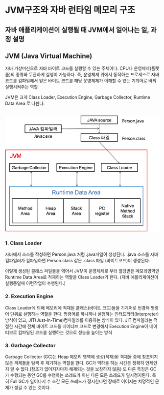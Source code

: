 # JVM구조와 자바 런타임 메모리 구조
## 자바 애플리케이션이 실행될 때 JVM에서 일어나는 일, 과정 설명


## JVM (Java Virtual Machine)

자바 가상머신으로 자바 바이트 코드를 실행할 수 있는 주체이다.
CPU나 운영체제(플랫폼)의 종류와 무관하게 실행이 가능하다.
즉, 운영체제 위에서 동작하는 프로세스로 자바 코드를 컴파일해서 얻은 바이트 코드를 해당 운영체제가 이해할 수 있는 기계어로 바꿔 실행시켜주는 역할

JVM은 크게 Class Loader, Execution Engine, Garbage Collector, Runtime Data Area 로 나뉜다. 

## ![사진](https://github.com/leedongjoon121/Reference/blob/img/img/JVM.png?raw=true)

### 1. Class Loader

자바에서 소스를 작성하면 Person.java 처럼 .java파일이 생성된다.
.java 소스를 자바컴파일러가 컴파일하면 Person.class 같은 .class 파일 (바이트코드)이 생성된다.

이렇게 생성된 클래스 파일들을 엮어서 JVM이 운영체제로 부터 할당받은 메모리영역인 Runtime Data Area로 적재하는 역할을 Class Loader가 한다. (자바 애플리케이션이 실행중일때 이런작업이 수행된다.)

### 2. Execution Engine

Class Loader에 의해 메모리에 적재된 클래스(바이트 코드)들을 기계어로 번경해 명령어 단위로 실행하는 역할을 한다.
명령어를 하나하나 실행하는 인터프리터(Interpreter)방식이 있고, JIT(Just-In-Time)컴파일러를 이용하는 방식이 있다.
JIT 컴파일러는 적절한 시간에 전체 바이트 코드를 네이티브 코드로 변경해서 Execution Engine이 네이티브로 컴파일된 코드를 실행하는 것으로 성능을 높이는 방식

### 3. Garbage Collector

Garbage Collector (GC)는 Heap 메모리 영역에 생성(적재)된 객체들 중에 참조되지 않은 객체들을 탐색 후 제거하는 역할을 한다.
GC가 역하을 하는 시간은 정확히 언제인지 알 수 없다.(참조가 없어지자마자 해제되는 것을 보장하지 않음)
또 다른 특징은 GC가 수행되는 동안 GC를 수행하는 쓰레드가 아닌 다른 모든 쓰레드가 일시정지된다.
특히 Full GC가 일어나서 수 초간 모든 쓰레드가 정지한다면 장애로 이어지는 치명적인 문제가 생길 수 있는 것이다. 
